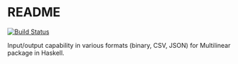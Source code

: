 # README

[![Build Status](https://travis-ci.org/ArturB/multilinear-io.svg?branch=master)](https://travis-ci.org/ArturB/multilinear-io)

Input/output capability in various formats (binary, CSV, JSON) for Multilinear package in Haskell. 
